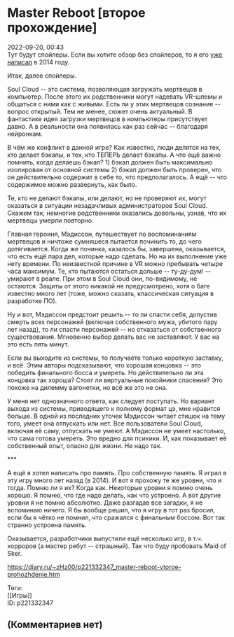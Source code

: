 Master Reboot [второе прохождение]
==================================

  
2022-09-20, 00:43  
 Тут будут спойлеры. Если вы хотите обзор без спойлеров, то я его  [уже написал](Master%20Reboot)  в 2014 году.   
   
 Итак, далее спойлеры.   
   
 Soul Cloud -- это система, позволяющая загружать мертвецов в компьютер. После этого их родственники могут надевать VR-шлемы и общаться с ними как с живыми. Есть ли у этих мертвецов сознание -- вопрос открытый. Тем не менее, сюжет очень актуальный. В фантастике идея загрузки мертвецов в компьютеры присутствует давно. А в реальности она появилась как раз сейчас -- благодаря нейронкам.   
   
 В чём же конфликт в данной игре? Как известно, люди делятся на тех, кто делает бэкапы, и тех, кто ТЕПЕРЬ делает бэкапы. А что ещё важно помнить, когда делаешь бэкап? 1) бэкап должен быть максимально изолирован от основной системы 2) бэкап должен быть проверен, что он действительно содержит в себе то, что предполагалось. А ещё -- что содержимое можно развернуть, как было.   
   
 Те, кто не делают бэкапы, или делают, но не проверяют их, могут оказаться в ситуации незадачливых администраторов Soul Cloud. Скажем так, немногие родственники оказались довольны, узнав, что их мертвецы умерли повторно.   
   
 Главная героиня, Мэдиссон, путешествует по воспоминаниям мертвецов и ничтоже сумняшеся пытается починить то, до чего дотягивается. Когда же починка, казалось бы, завершена, оказывается, что есть ещё пара дел, которые надо сделать. Но на их выполнение уже нету времени. По неизвестной причине в VR можно пребывать четыре часа максимум. Те, кто пытаются остаться дольше -- ту-ду-дум! -- умирают в реале. При этом в Soul Cloud они, по-видимому, не остаются. Защиты от этого никакой не предусмотрено, хотя о баге известно много лет (тоже, можно сказать, классическая ситуация в разработке ПО).   
   
 Ну и вот, Мэдиссон предстоит решить -- то ли спасти себя, допустив смерть всех персонажей (включая собственного мужа, убитого пару лет назад), то ли спасти персонажей -- но отказаться от собственного существования. Мгновенно выбор делать вас не заставляют. У вас на это есть пять минут.   
   
 Если вы выходите из системы, то получаете только короткую заставку, и всё. Этим авторы подсказывают, что хорошая концовка -- это победить финального босса и умереть. Но действительно ли эта концовка так хороша? Стоят ли виртуальные покойники спасения? Это похоже на дилемму вагонетки, но всё же это не она.   
   
 У меня нет однозначного ответа, как следует поступать. Но вариант выхода из системы, приводящего к полному формат цэ, мне нравится больше. В одной из последних уточек Мэдиссон читает стишок на тему того, умеет она отпускать или нет. Все пользователи Soul Cloud, включая её саму, отпускать не умеют. А Мэдиссон не умеет настолько, что сама готова умереть. Это вредно для психики. И, как показывает её собственный опыт, опасно для жизни. Не надо так.   
   
 \*\*\*   
   
 А ещё я хотел написать про память. Про собственную память. Я играл в эту игру много лет назад (в 2014). И вот я прохожу те же уровни, что и тогда. Помню ли я их? Когда как. Некоторые уровни я помню очень хорошо. Я помню, что где надо делать, как что устроено. А вот другие уровни я не помню абсолютно. Даже разгадав все загадки, я не вспоминаю ничего. Я бы вообще решил, что я игру в тот раз бросил, если бы я чётко не помнил, что сражался с финальным боссом. Вот так странно устроена память.   
   
 Оказывается, разработчики выпустили ещё несколько игр, в т.ч. хорроров (а мастер ребут -- страшный). Так что буду пробовать Maid of Sker.   
  
<https://diary.ru/~zHz00/p221332347_master-reboot-vtoroe-prohozhdenie.htm>  
  
Теги:  
[[Игры]]  
ID: p221332347  


(Комментариев нет)
------------------